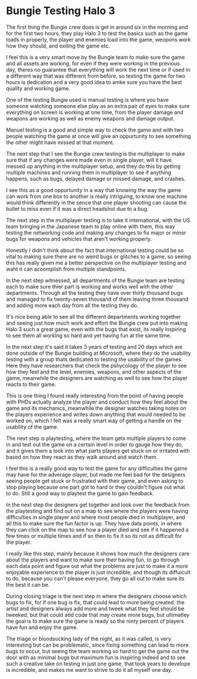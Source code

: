 # Bungie Testing Halo 3 

The first thing the Bungie crew does is get in around six in the morning and for the first two hours, they play Halo 3 to test the basics such as the game loads in properly, the player and enemies load into the game, weopons work how they should, and exiting the game etc. 

I feel this is a very smart move by the Bungie team to make sure the game and all assets are working, for even if they were working in the previous day, theres no guarantee that everything will work the next time or if used in a different way that was different from before, so testing the game for two hours is dedication and a very good idea to amke sure you have the best quality and working game.

One of the testing Bungie used is manual testing is where you have someone watching someone else play as an extra pair of eyes to make sure everything on screen is working at one time, from the player damage and weapons are working as well as enemy weapons and damage output.

Manuel testing is a good and simple way to check the game and with two people watching the game at once will give an oppurtunity to see something the other might have missed at that moment.

The next step that I see the Bungie crew testing is the multiplayer to make sure that if any changes were made even in single player, will it have messed up anything in the multiplayer setup, and they do this by getting multiple machines and running them in multiplayer to see if anything happens, such as bugs, delayed damage or missed damage, and crashes. 

I see this as a good oppurtunity in a way that knowing the way the game can work from one box to another is really intriguing, to know one machine would think differently in the sence that one player shooting can cause the bullet to miss even if it was a direct headshot due to a bug.

The next step in the multiplayer testing is to take it international, with the US team bringing in the Japanese team to play online with them, this way testing the networking code and making any changes to fix major or minor bugs for weapons and vehicles that aren't working properly.

Honestly I didn't think about the fact that international testing could be so vital to making sure there are no weird bugs or glitches to a game, so seeing this has really given me a better perspective on the multiplayer testing and waht it can accomplish from multiple standpoints.

In the next step witnessed, all departments of the Bungie team are testing each to make sure thier part is working and works well with the other departments. Through all the testing they have over thirty thousand bugs and managed to fix twenty-seven thousand of them leaving three thousand and adding more each day from all the testing they do. 

It's nice being able to see all the different departments working together and seeing just how much work and effort the Bungie crew put into making Halo 3 such a great game, even with the bugs that exist, its really inspiring to see them all working so hard and yet having fun at the same time.

In the next step it's said it takes 3 years of testing and 20 days which are done outside of the Bungie building at Microsoft, where they do the usability testing with a group thats dedicated to testing the usability of the games. Here they have researchers that check the pshycology of the player to see how they feel and the level, enemies, weapons, and other aspects of the game, meanwhile the designers are watching as well to see how the player reacts to their game. 

This is one thing I found really interesting from the point of having people with PHDs actually analyze the player and conduct how they feel about the game and its mechanics, meanwhile the designer watches taking notes on the players experience and writes down anything that would needed to be worked on, which I felt was a really smart way of getting a handle on the usability of the game.

The next step is playtesting, where the team gets multiple players to come in and test out the game on a certain level in order to gauge how they do, and it gives them a look into what parts players get stuck on or irritated with based on how they react as they walk around and watch them.

I feel this is a really good way to test the game for any difficulties the game may have for the adverage olayer, but made me feel bad for the designers seeing people get stuck or frustrated with their game, and even asking to stop playing because one part got to hard or they couldn't figure out what to do. Still a good way to playtest the game to gain feedback.

In the next step the designers get together and look over the feedback from the playtesting and find out on a map to see where the players were having difficulties in single player and where most people died in multiplayer, and all this to make sure the fun factor is up. They have data points, in where they can click on the map to see how a player died and see if it happened a few times or multiple times and if so then to fix it so its not as difficult for the player.

I really like this step, mainly because it shows how much the designers care about the players and want to make sure their having fun, to go through each data point and figure out what the problems are just to make it a more enjoyable experience to the player is just incredible, and though its diffuicult to do, because you can't please everyone, they go all out to make sure its the best it can be.

During closing triage is the next step in where the designers choose which bugs to fix, for if one bug is fix, that could lead to more being created. the artist and designers always add more and tweek what they feel should be tweeked, but that could add code that may create more bugs, but ultimatley the goal is to make sure the game is ready so the ninty percent of players have fun and enjoy the game.

The triage or bloodsucking lady of the night, as it was called, is very interesting but can be problematic, since fixing something can lead to more bugs to occur, but seeing the team working so hard to get the game out the door with as minimal bugs but maximum fun is inspiring indeed and to see such a creative take on testing in just one game, that took years to develope is incredible, and makes me want to strive to do it all myself one day.
